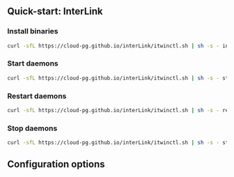 ## Quick-start: InterLink
### Install binaries

```bash
curl -sfL https://cloud-pg.github.io/interLink/itwinctl.sh | sh -s - install
```

### Start daemons

```bash
curl -sfL https://cloud-pg.github.io/interLink/itwinctl.sh | sh -s - start
```

### Restart daemons

```bash
curl -sfL https://cloud-pg.github.io/interLink/itwinctl.sh | sh -s - restart
```

### Stop daemons

```bash
curl -sfL https://cloud-pg.github.io/interLink/itwinctl.sh | sh -s - stop
```

## Configuration options

